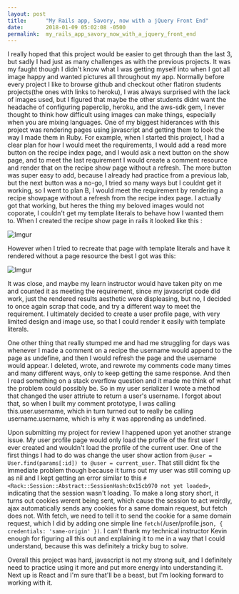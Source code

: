 ```yaml
---
layout: post
title:      "My Rails app, Savory, now with a jQuery Front End"
date:       2018-01-09 05:02:08 -0500
permalink:  my_rails_app_savory_now_with_a_jquery_front_end
---
```



I really hoped that this project would be easier  to get through than the last 3, but sadly I had just as many challenges as with the previous projects. It was my faught though I didn't know what I was getting myself into when I got all image happy and wanted pictures all throughout my app. Normally before every project I like to browse github and checkout other flatiron students projects(the ones with links to heroku), I was always surprised with the lack of images used, but I figured that maybe the other students didnt want the headache of configuring paperclip, heroku, and the aws-sdk gem, I never thought to think how difficult using images can make things, especially when you are mixing languages. One of my biggest hiderances with this project was rendering pages using javascript and getting them to look the way I made them in Ruby. For example, when I started this project, I had a clear plan for how I would meet the requirements, I would add a read more button on the recipe index page, and I would ask a next button on the show page, and to meet the last requirement I would create a comment resource and render that on the recipe show page without a refresh. The more button was super easy to add, because I already had practice from a previous lab, but the next button was a no-go, I tried so many ways but I couldnt get it working, so I went to plan B, I would meet the requirement by rendering a recipe showpage without a refresh from the recipe index page. I actually got that working, but heres the thing my beloved images would not coporate, I couldn't get my template literals to behave how I wanted them to. When I created the recipe show page in rails it looked like this :

![Imgur](https://i.imgur.com/vVi8jm8.png)

However when I tried to recreate that page with template literals and have it rendered without a page resource the best I got was this:

![Imgur](https://i.imgur.com/fNIskbf.png)

It was close, and maybe my learn instructor would have taken pity on me and counted it as meeting the requirement, since my javascript code did work, just the rendered results aesthetic were displeasing, but no, I decided to once again scrap that code, and try a different way to meet the requirement. I ultimately decided to create a user profile page, with very limited design and image use, so that I could render it easily with template literals. 

One other thing that really stumped me and had me struggling for days was whenever I made a comment on a recipe the username would append  to the page as undefine, and then I would refresh the page and the username would appear. I deleted, wrote, and rewrote my comments code many times and many different ways, only to keep getting the same response. And then I read something on a stack overflow question and it made me think of what the problem could possibly be. So in my user serializer I wrote a method that changed the user attriute to return a user's username. I forgot about that, so when I built my comment prototype, I was calling this.user.username, which in turn turned out to really be calling username.username, which is why it was apprending as undefined.  

Upon submitting my project for review I happened upon yet another strange issue. My user profile page would only load the profile of the first user I ever created and wouldn't load the profile of the current user. One of the first things I had to do was change the user show action from `@user = User.find(params[:id]) to @user = current_user`. That still didnt fix the immediate problem though because it turns out my user was still coming up as nil and I kept getting an error similar to this `#<Rack::Session::Abstract::SessionHash:0x15cb970 not yet loaded>`, indicating that the session wasn't loading. To make a long story short, it turns out cookies werent being sent, which cause the session to act weirdly, ajax automatically sends any cookies for a same domain request, but  fetch does not. With fetch, we need to tell it to send the cookie for a same domain request, which I did by adding one simple line `fetch(`/user/profile.json`, { credentials: 'same-origin' })`. I can't thank my technical instructor  Kevin enough for figuring all this out and explaining it to me in a way that I could understand, because this was definitely a tricky bug to solve.

Overall this project was hard, javascript is not my strong suit, and I definitely need to practice using it more and put more energy into understanding it. Next up is React and I'm sure that'll be a beast, but I'm looking forward to working with it.
